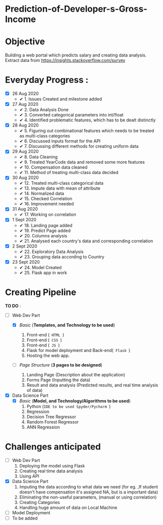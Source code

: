 # Prediction-of-Developer-s-Gross-Income
# Objective
Building a web portal which predicts salary and creating data analysis. 
Extract data from https://insights.stackoverflow.com/survey

# Everyday Progress :
- [x] 26 Aug 2020
  - ✔ 1. Issues Created and milestone added
- [x] 27 Aug 2020
  - ✔ 2. Data Analysis Done
  - ✔ 3. Converted categorical parameters into int/float 
  - ✔ 4. Identified problematic features, which has to be dealt distinctly
- [x] 28 Aug 2020
  - ✔ 5. Figuring out combinational features which needs to be treated as multi-class categories
  - ✔ 6. Discussed inputs format for the API
  - ✔ 7. Discussing different methods for creating uniform data
- [x] 29 Aug 2020
  - ✔ 8. Data Cleaning 
  - ✔ 9. Treated YearCode data and removed some more features
  - ✔ 10. Compensation data cleaned
  - ✔ 11. Method of treating multi-class data decided
- [x] 30 Aug 2020
  - ✔ 12. Treated multi-class categorical data 
  - ✔ 13. Impute data with mean of attribute
  - ✔ 14. Normalized data
  - ✔ 15. Checked Correlation 
  - ✔ 16. Improvement needed
- [x] 31 Aug 2020
  - ✔ 17. Working on correlation 
- [x] 1 Sept 2020
  - ✔ 18. Landing page added 
  - ✔ 19. Predict Page added
  - ✔ 20. Columns analysis
  - ✔ 21. Analysed each country's data and corresponding correlation
- [x] 2 Sept 2020
  - ✔ 22. Exploratory Data Analysis
  - ✔ 23. Grouping data according to Country
- [x] 23 Sept 2020
  - ✔ 24. Model Created 
  - ✔ 25. Flask app in work 
# Creating Pipeline
**TO DO** :
- [ ] Web Dev Part
  - [x] _Basic_ (**Templates, and Technology to be used**)
    1. Front-end (<code> HTML </code>)
    2. Front-end (<code> CSS </code>)
    3. Front-end (<code> JS  </code>)
    4. Flask for model deployment and Back-end(<code> Flask </code>)
    5. Hosting the web app.
    
  - [ ] _Page Structure_ (**3 pages to be designed**)
    1. Landing Page (Description about the application)
    2. Forms Page (Inputting the data)
    3. Result and data analysis (Predicted results, and real time analysis of data)
    
- [x] Data Science Part
  - [x] _Basic_ (**Model, and Technology/Algorithms to be used**)
    1. Python (<code>IDE to be used Spyder/Pycharm </code>)
    2. Regression 
    3. Decision Tree Regressor 
    4. Random Forest Regressor
    5. ANN Regression
    
# Challenges anticipated
- [ ] Web Dev Part
    1. Deploying the model using Flask
    2. Creating real time data analysis 
    3. Using API
- [x] Data Science Part
    1. Imputing the data according to what data we need (for eg. ,If student doesn't have compensation it's assigned NA, but is a important data)
    2. Eliminating the non-useful parameters, (manual or using correlation)
    3. Creating Categories
    4. Handling huge amount of data on Local Machine
- [ ] Model Deployment
- [ ] To be added
